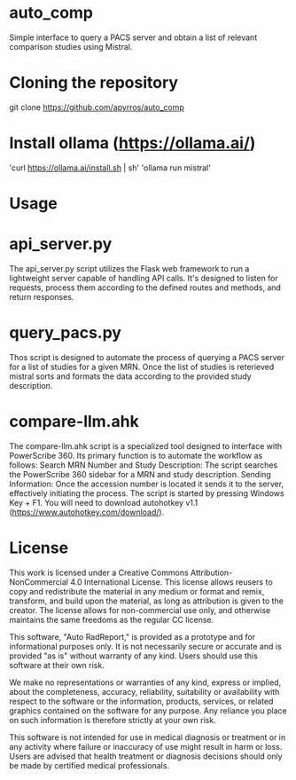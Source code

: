 # auto_comp
Simple interface to query a PACS server and obtain a list of relevant comparison studies using Mistral.

# Cloning the repository
git clone https://github.com/apyrros/auto_comp

# Install ollama (https://ollama.ai/)
'curl https://ollama.ai/install.sh | sh'
'ollama run mistral'

# Usage
# api_server.py
The api_server.py script utilizes the Flask web framework to run a lightweight server capable of handling API calls. It's designed to listen for requests, process them according to the defined routes and methods, and return responses.  

# query_pacs.py
Thos script is designed to automate the process of querying a PACS server for a list of studies for a given MRN. Once the list of studies is reterieved mistral sorts and formats the data according to the provided study description. 

# compare-llm.ahk
The compare-llm.ahk script is a specialized tool designed to interface with PowerScribe 360. Its primary function is to automate the workflow as follows:
Search MRN Number and Study Description: The script searches the PowerScribe 360 sidebar for a MRN and study description. 
Sending Information: Once the accession number is located it sends it to the server, effectively initiating the process.
The script is started by pressing Windows Key + F1. You will need to download autohotkey v1.1 (https://www.autohotkey.com/download/).

# License
This work is licensed under a Creative Commons Attribution-NonCommercial 4.0 International License. This license allows reusers to copy and redistribute the material in any medium or format and remix, transform, and build upon the material, as long as attribution is given to the creator. The license allows for non-commercial use only, and otherwise maintains the same freedoms as the regular CC license.

This software, "Auto RadReport," is provided as a prototype and for informational purposes only. It is not necessarily secure or accurate and is provided "as is" without warranty of any kind. Users should use this software at their own risk.

We make no representations or warranties of any kind, express or implied, about the completeness, accuracy, reliability, suitability or availability with respect to the software or the information, products, services, or related graphics contained on the software for any purpose. Any reliance you place on such information is therefore strictly at your own risk.

This software is not intended for use in medical diagnosis or treatment or in any activity where failure or inaccuracy of use might result in harm or loss. Users are advised that health treatment or diagnosis decisions should only be made by certified medical professionals.
